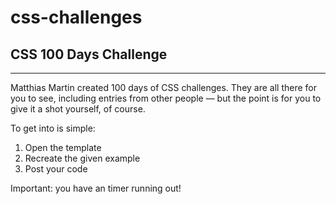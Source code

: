 # css-challenges

## CSS 100 Days Challenge 

---

Matthias Martin created 100 days of CSS challenges. They are all there for you to see, including entries from other people — but the point is for you to give it a shot yourself, of course.

To get into is simple:
1) Open the template
2) Recreate the given example
3) Post your code

Important: you have an timer running out!